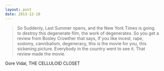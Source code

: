 ```yaml
---
layout: post
date: 2013-12-10
---
```


>So Suddenly, Last Summer opens, and the New York Times is going to destroy this degenerate film, the work of degenerates. So you get a review from Bosley Crowther that says, If you like incest, rape, sodomy, cannibalism, degeneracy, this is the movie for you, this sickening picture. Everybody in the country went to see it. That review made the movie.

Gore Vidal, THE CELLULOID CLOSET
